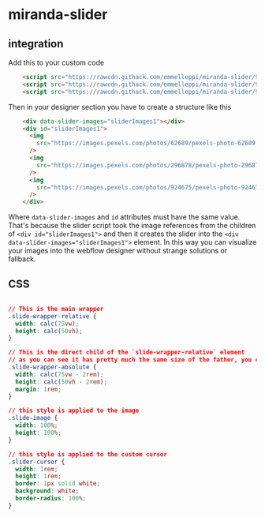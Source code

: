 # miranda-slider

## integration 
Add this to your custom code

```html
    <script src="https://rawcdn.githack.com/emmelleppi/miranda-slider/9fd9674785cc623b3af892d27c0b68e0b0909d75/dist/runtime-main.b9a385e1.js"></script>
    <script src="https://rawcdn.githack.com/emmelleppi/miranda-slider/9fd9674785cc623b3af892d27c0b68e0b0909d75/dist/2.82a639ab.chunk.js"></script>
    <script src="https://rawcdn.githack.com/emmelleppi/miranda-slider/9fd9674785cc623b3af892d27c0b68e0b0909d75/dist/main.55e72276.chunk.js"></script>
```

Then in your designer section you have to create a structure like this


```html
    <div data-slider-images="sliderImages1"></div>
    <div id="sliderImages1">
      <img
        src="https://images.pexels.com/photos/62689/pexels-photo-62689.jpeg?auto=compress&cs=tinysrgb&dpr=2&h=750&w=1260"
      />
      <img
        src="https://images.pexels.com/photos/296878/pexels-photo-296878.jpeg?auto=compress&cs=tinysrgb&dpr=2&h=750&w=1260"
      />
      <img
        src="https://images.pexels.com/photos/924675/pexels-photo-924675.jpeg?auto=compress&cs=tinysrgb&dpr=2&h=750&w=1260"
      />
    </div>
```

Where `data-slider-images` and `id` attributes must have the same value. That's because the slider script took the image references from the children of `<div id="sliderImages1">` and then it creates the slider into the `<div data-slider-images="sliderImages1">` element.
In this way you can visualize your images into the webflow designer without strange solutions or fallback.

## CSS

```css

// This is the main wrapper
.slide-wrapper-relative {
  width: calc(75vw);
  height: calc(50vh);
}

// This is the direct child of the `slide-wrapper-relative` element
// as you can see it has pretty much the same size of the father, you can remove the margin if you want
.slide-wrapper-absolute {
  width: calc(75vw - 2rem);
  height: calc(50vh - 2rem);
  margin: 1rem;
}

// this style is applied to the image
.slide-image {
  width: 100%;
  height: 100%;
}

// this style is applied to the custom cursor
.slider-cursor {
  width: 1rem;
  height: 1rem;
  border: 1px solid white;
  background: white;
  border-radius: 100%;
}
```
